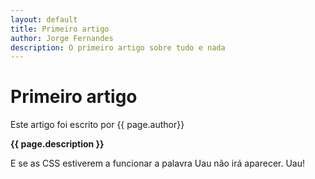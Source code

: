 ```yaml
---              
layout: default
title: Primeiro artigo
author: Jorge Fernandes
description: O primeiro artigo sobre tudo e nada
---
```

# Primeiro artigo

Este artigo foi escrito por {{ page.author}}

**{{ page.description }}**

E se as CSS estiverem a funcionar a palavra <span class="sr-only">Uau</span> não irá aparecer. Uau!